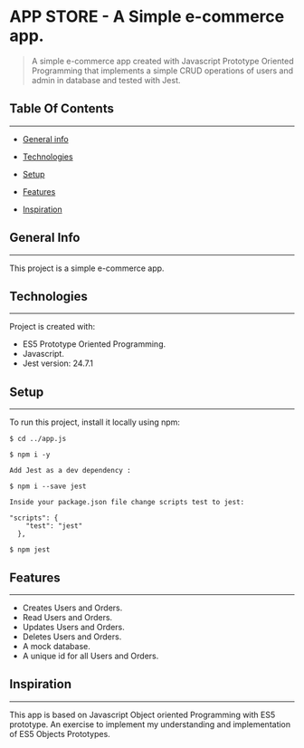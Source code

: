 # APP STORE - A Simple e-commerce app.

> A simple e-commerce app created with Javascript Prototype Oriented Programming that implements a simple CRUD operations of users and admin in database and tested with Jest.

## Table Of Contents 
___
* [General info](#general-info)

* [Technologies](#technologies)

* [Setup](#setup)

* [Features](#features)

* [Inspiration](#inspiration)

## General Info
---
This project is a simple e-commerce app.

## Technologies
---
Project is created with: 

* ES5 Prototype Oriented Programming.
* Javascript.
* Jest version: 24.7.1

## Setup
---
To run this project, install it locally using npm:

```
$ cd ../app.js

$ npm i -y

Add Jest as a dev dependency :

$ npm i --save jest

Inside your package.json file change scripts test to jest:

"scripts": {
    "test": "jest"
  },

$ npm jest

```

## Features
___

* Creates Users and Orders.
* Read Users and Orders.
* Updates Users and Orders.
* Deletes Users and Orders.
* A mock database.
* A unique id for all Users and Orders.

## Inspiration
---

This app is based on Javascript Object oriented Programming with ES5 prototype. An exercise to implement my understanding and implementation of ES5 Objects Prototypes.
